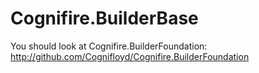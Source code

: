 Cognifire.BuilderBase
=====================

You should look at Cognifire.BuilderFoundation: http://github.com/Cognifloyd/Cognifire.BuilderFoundation

